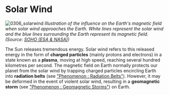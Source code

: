 # Solar Wind 

![0306_solarwind](./static/0306_solarwind.jpg)
*Illustration of the influence on the Earth's magnetic field when solar wind approaches the Earth. White lines represent the solar wind and the blue lines surrounding the Earth represent its magnetic field. (Source: [SOHO (ESA & NASA)](http://sohowww.nascom.nasa.gov/))*

The Sun releases tremendous energy. Solar wind refers to this released energy in the form of **charged particles** (mainly protons and electrons) in a state known as a **plasma**, moving at high speed, reaching several hundred kilometres per second. The magnetic field on Earth normally protects our planet from the solar wind by trapping charged particles encircling Earth into **radiation belts** (see <a href="#/en/section/phenomena/radiation-belt">"Phenomenon : Radiation Belts"</a>).  However, it may be deformed in the event of violent solar wind, resulting in a **geomagnetic storm** (see <a href="#/en/section/phenomena/geomagnetic-storms">"Phenomenon : Geomagnetic Storms"</a>) on Earth.
